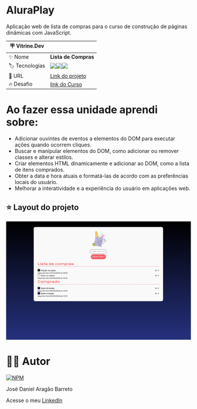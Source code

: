 # AluraPlay

Aplicação web de lista de compras para o curso de construção de páginas dinâmicas com JavaScript.

| :placard: Vitrine.Dev |     |
| -------------  | --- |
| :sparkles: Nome        | **Lista de Compras**
| :label: Tecnologias | <img src="https://img.shields.io/badge/HTML5-E34F26?style=for-the-badge&logo=html5&logoColor=white"><img src="https://img.shields.io/badge/CSS3-1572B6?style=for-the-badge&logo=css3&logoColor=white"><img src="https://img.shields.io/badge/JavaScript-F7DF1E?style=for-the-badge&logo=javascript&logoColor=black">
| :rocket: URL         | [Link do projeto]()
| :fire: Desafio     | [link do Curso](https://cursos.alura.com.br/course/javascript-construindo-paginas-dinamicas)

# Ao fazer essa unidade aprendi sobre: 

- Adicionar ouvintes de eventos a elementos do DOM para executar ações quando ocorrem cliques.
- Buscar e manipular elementos do DOM, como adicionar ou remover classes e alterar estilos.
- Criar elementos HTML dinamicamente e adicionar ao DOM, como a lista de itens comprados.
- Obter a data e hora atuais e formatá-las de acordo com as preferências locais do usuário.
- Melhorar a interatividade e a experiência do usuário em aplicações web.


## ⭐ Layout do projeto
![Layout](https://github.com/DanielBarret0/javascript-construindo-paginas-dinamicas-lista-de-compras/blob/unidade-2/prints-gif/unidade-3.png)

# 🙋‍♂️ Autor

[![NPM](https://img.shields.io/npm/l/react)](https://github.com/DanielBarret0/codeChella/blob/main/LICENSE.md)

José Daniel Aragão Barreto

Acesse o meu [LinkedIn](https://www.linkedin.com/in/daniel-barreto-1b763216a/)
